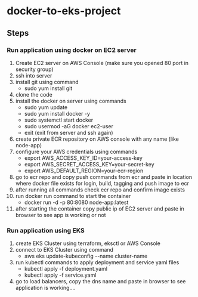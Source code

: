 # docker-to-eks-project

## Steps

### Run application using docker on EC2 server

1. Create EC2 server on AWS Console (make sure you opened 80 port in security group)
2. ssh into server
3. install git using command
    * sudo yum install git
4. clone the code
5. install the docker on server using commands
    * sudo yum update
    * sudo yum install docker -y
    * sudo systemctl start docker
    * sudo usermod -aG docker ec2-user
    * exit (exit from server and ssh again)
6. create private ECR repository on AWS console with any name (like node-app)
7. configure your AWS credentials using commands
    * export AWS_ACCESS_KEY_ID=your-access-key
    * export AWS_SECRET_ACCESS_KEY=your-secret-key
    * export AWS_DEFAULT_REGION=your-ecr-region
8. go to ecr repo and copy push commands from ecr and paste in location where docker file exists for login, build, tagging and push image to ecr
9. after running all commands check ecr repo and confirm image exists
10. run docker run command to start the container
    * docker run -d -p 80:8080 node-app:latest
11. after starting the container copy public ip of EC2 server and paste in browser to see app is working or not

### Run application using EKS

1. create EKS Cluster using terraform, eksctl or AWS Console
2. connect to EKS Cluster using command
    * aws eks update-kubeconfig --name cluster-name
3. run kubectl commands to apply deployment and service yaml files
    * kubectl apply -f deployment.yaml
    * kubectl apply -f service.yaml
4. go to load balancers, copy the dns name and paste in browser to see application is working....
